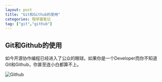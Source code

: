 ```yaml
---
layout: post
title: "Git和Github的使用"
categories: 程序猿笔记
tag: ["git","github"]
---
```


Git和Github的使用
--------------------------



如今开源协作编程已经进入了公众的眼球。如果你是一个Developer而你不知道Git和Github，你甚至连小白都算不上。

<!-- moreandmore -->
![Github](https://developer.github.com/assets/images/gundamcat.png)

